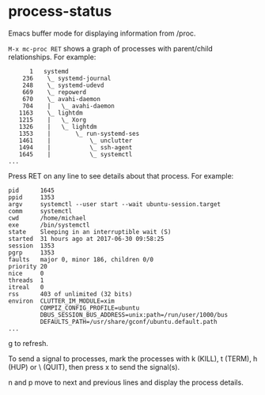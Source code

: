 process-status
==============

Emacs buffer mode for displaying information from /proc.

`M-x mc-proc RET` shows a graph of processes with parent/child
relationships.  For example:

```
      1   systemd
    236    \_ systemd-journal
    248    \_ systemd-udevd
    669    \_ repowerd
    670    \_ avahi-daemon
    704    |   \_ avahi-daemon
   1163    \_ lightdm
   1215    |   \_ Xorg
   1326    |   \_ lightdm
   1353    |       \_ run-systemd-ses
   1461    |           \_ unclutter
   1494    |           \_ ssh-agent
   1645    |           \_ systemctl
...
```

Press RET on any line to see details about that process.
For example:

```
pid      1645
ppid     1353
argv     systemctl --user start --wait ubuntu-session.target
comm     systemctl
cwd      /home/michael
exe      /bin/systemctl
state    Sleeping in an interruptible wait (S)
started  31 hours ago at 2017-06-30 09:58:25
session  1353
pgrp     1353
faults   major 0, minor 186, children 0/0
priority 20
nice     0
threads  1
itreal   0
rss      403 of unlimited (32 bits)
environ  CLUTTER_IM_MODULE=xim
         COMPIZ_CONFIG_PROFILE=ubuntu
         DBUS_SESSION_BUS_ADDRESS=unix:path=/run/user/1000/bus
         DEFAULTS_PATH=/usr/share/gconf/ubuntu.default.path
...
```

g to refresh.

To send a signal to processes, mark the processes with k (KILL), t (TERM),
h (HUP) or \ (QUIT), then press x to send the signal(s).

n and p move to next and previous lines and display the process details.
